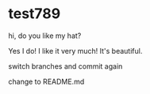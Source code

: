 # test789

hi, do you like my hat?

Yes I do!
I like it very much!
It's beautiful.

switch branches and commit again

change to README.md
